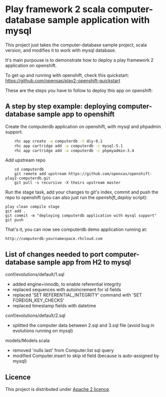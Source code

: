 Play framework 2 scala computer-database sample application with mysql
============================

This project just takes the computer-database sample project, scala version, and modifies it to work with mysql database.

It's main purpouse is to demonstrate how to deploy a play framework 2 application on openshift.

To get up and running with openshift, check this quickstart: https://github.com/opensas/play2-openshift-quickstart

These are the steps you have to follow to deploy this app on openshift:

A step by step example: deploying computer-database sample app to openshift
-------------------------

Create the computerdb application on openshift, with mysql and phpadmin support.

```bash
    rhc app create -a computerdb -t diy-0.1
    rhc app cartridge add -a computerdb -c mysql-5.1
    rhc app cartridge add -a computerdb -c phpmyadmin-3.4
```

Add upstream repo

```
    cd computerdb
    git remote add upstream https://github.com/opensas/openshift-play2-computerdb.git
    git pull -s recursive -X theirs upstream master
```

Run the stage task, add your changes to git's index, commit and push the repo to openshift (you can also just run the *openshift_deploy* script):

    play clean compile stage
    git add .
    git commit -m "deploying computerdb application with mysql support"
    git push

That's it, you can now see computerdb demo application running at:

    http://computerdb-yournamespace.rhcloud.com

List of changes needed to port computer-database sample app from H2 to mysql
----------------------------

conf/evolutions/default/1.sql

* added engine=innodb, to enable referential integrity
* replaced sequences with autoincrement for id fields
* replaced 'SET REFERENTIAL_INTEGRITY' command with 'SET FOREIGN_KEY_CHECKS'
* replaced timestamp fields with datetime

conf/evolutions/default/2.sql

* splitted the computer data between 2.sql and 3.sql file (avoid bug in evolutions running on mysql)

models/Models.scala

* removed 'nulls last' from Computer.list sql query
* modified Computer.insert to skip id field (because is auto-assigned by mysql)

Licence
----------------------------
This project is distributed under [Apache 2 licence](http://www.apache.org/licenses/LICENSE-2.0.html). 